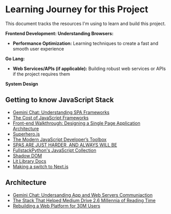 # Learning Journey for this Project

This document tracks the resources I'm using to learn and build this project. 

**Frontend Development:**
**Understanding Browsers:**
*  **Performance Optimization:**  Learning techniques to create a fast and smooth user experience

**Go Lang:**
*  **Web Services/APIs (if applicable):**  Building robust web services or APIs if the project requires them

**System Design**

## Getting to know JavaScript Stack
* [Gemini Chat: Understanding SPA Frameworks](https://docs.google.com/document/d/12BNZHrau_YKm-hoAfvffwNdbyWTz4loj3RaVuiOGzlc/edit?usp=sharing)
* [The Cost of JavaScript Frameworks](https://timkadlec.com/remembers/2020-04-21-the-cost-of-javascript-frameworks/)
* [Front-end Walkthrough: Designing a Single Page Application Architecture](https://medium.com/poki/front-end-walkthrough-building-a-single-page-application-from-scratch-d47c35fdc830)
* [Superhero.js](http://superherojs.com/#resources)
* [The Modern JavaScript Developer’s Toolbox](https://www.infoq.com/articles/modern-javascript-toolbox/)
* [SPAS ARE JUST HARDER, AND ALWAYS WILL BE](http://wgross.net/essays/spas-are-harder)
* [FullstackPython's JavaScript Collection](https://www.fullstackpython.com/javascript.html)
* [Shadow DOM](https://glazkov.com/2011/01/14/what-the-heck-is-shadow-dom/)
* [Lit Library Docs](https://lit.dev/docs/)
* [Making a switch to Next.js](https://nextjs.org/docs/)

## Architecture
* [Gemini Chat: Undersanding App and Web Servers Communiaction](https://docs.google.com/document/d/18gDSxJSfQ_g3AXads4jWTnZYrQ-dcEQgIoYJGCtYXDk/edit?usp=sharing)
* [The Stack That Helped Medium Drive 2.6 Millennia of Reading Time](https://medium.engineering/the-stack-that-helped-medium-drive-2-6-millennia-of-reading-time-e56801f7c492)
* [Rebuilding a Web Platform for 30M Users](https://medium.com/poki/rebuilding-a-web-platform-for-30m-users-90467b0b8293)

